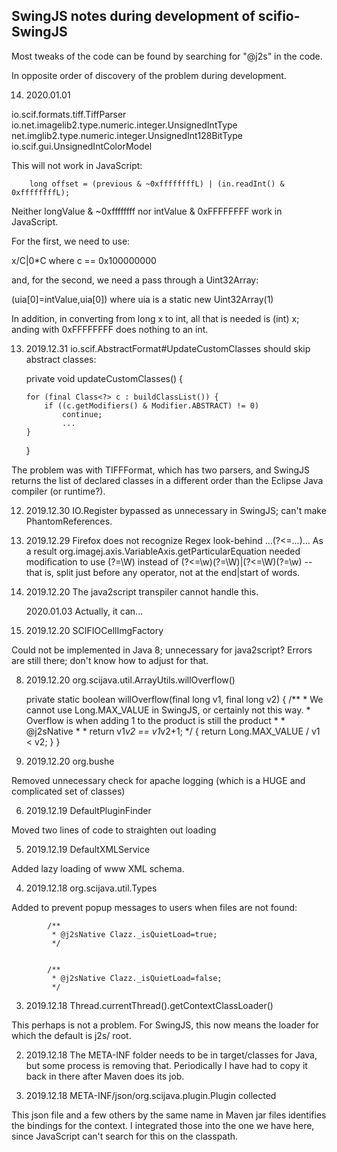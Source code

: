 ## SwingJS notes during development of scifio-SwingJS


Most tweaks of the code can be found by searching for "@j2s" in the code. 

In opposite order of discovery of the problem during development.

14. 2020.01.01

io.scif.formats.tiff.TiffParser
io.net.imagelib2.type.numeric.integer.UnsignedIntType
net.imglib2.type.numeric.integer.UnsignedInt128BitType
io.scif.gui.UnsignedIntColorModel

This will not work in JavaScript:

		long offset = (previous & ~0xffffffffL) | (in.readInt() & 0xffffffffL);

Neither longValue & ~0xffffffff nor intValue & 0xFFFFFFFF work in JavaScript.

For the first, we need to use:

 x/C|0*C  where c == 0x100000000 
 
and, for the second, we need a pass through a Uint32Array:
 
 (uia[0]=intValue,uia[0])   where uia is a static new Uint32Array(1) 

In addition, in converting from long x to int, all that is needed is (int) x; 
anding with 0xFFFFFFFF does nothing to an int.

13. 2019.12.31 io.scif.AbstractFormat#UpdateCustomClasses should skip abstract classes:

	private void updateCustomClasses() {

		for (final Class<?> c : buildClassList()) {
			if ((c.getModifiers() & Modifier.ABSTRACT) != 0)
				continue;
				...
        }
    }
    
The problem was with TIFFFormat, which has two parsers, and SwingJS returns the list of declared classes in a different order than the Eclipse Java compiler (or runtime?).

12. 2019.12.30 IO.Register bypassed as unnecessary in SwingJS; can't make PhantomReferences. 


11. 2019.12.29 Firefox does not recognize Regex look-behind ...(?<=...)...
As a result org.imagej.axis.VariableAxis.getParticularEquation needed
modification to use (?=\\W) instead of (?<=\\w)(?=\\W)|(?<=\\W)(?=\\w)
-- that is, split just before any operator, not at the end|start of words. 

10. 2019.12.20  The java2script transpiler cannot handle this.<P>
    2020.01.03  Actually, it can...
    
9. 2019.12.20 SCIFIOCellImgFactory

Could not be implemented in Java 8; unnecessary for java2script? Errors are still there; don't know how to adjust for that.

8. 2019.12.20  org.scijava.util.ArrayUtils.willOverflow()

	private static boolean willOverflow(final long v1, final long v2) {
		/**
		 * We cannot use Long.MAX_VALUE in SwingJS, or certainly not this way. 
		 * Overflow is when adding 1 to the product is still the product
		 * 
		 * @j2sNative
		 * 
		 * 			return v1*v2 == v1*v2+1;
		 */
		{
			return Long.MAX_VALUE / v1 < v2;
		}
	}


7. 2019.12.20 org.bushe

Removed unnecessary check for apache logging (which is a HUGE and complicated set of classes)

6. 2019.12.19 DefaultPluginFinder 

Moved two lines of code to straighten out loading

5. 2019.12.19 DefaultXMLService

Added lazy loading of www XML schema.

4. 2019.12.18 org.scijava.util.Types

Added to prevent popup messages to users when files are not found:

			/**
			 * @j2sNative Clazz._isQuietLoad=true;
			 */


			/**
			 * @j2sNative Clazz._isQuietLoad=false;
			 */

3. 2019.12.18 Thread.currentThread().getContextClassLoader() 

This perhaps is not a problem. For SwingJS, this now means the loader for which the default is j2s/ root.


2. 2019.12.18 The META-INF folder needs to be in target/classes for Java, but some process is removing that. Periodically I have had to copy it back in there after Maven does its job.

1. 2019.12.18 META-INF/json/org.scijava.plugin.Plugin collected

This json file and a few others by the same name in Maven jar files identifies the bindings for the context. I integrated those into the one we have here, since JavaScript can't search for this on the classpath. 

